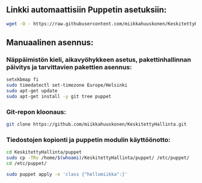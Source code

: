 ## Linkki automaattisiin Puppetin asetuksiin:
```bash
wget -O - https://raw.githubusercontent.com/miikkahuuskonen/KeskitettyHallinta/master/setup/linuxsetup.sh | bash
```

## Manuaalinen asennus:

### Näppäimistön kieli, aikavyöhykkeen asetus, pakettinhallinnan päivitys ja tarvittavien pakettien asennus:
```bash
setxkbmap fi
sudo timedatectl set-timezone Europe/Helsinki
sudo apt-get update
sudo apt-get install -y git tree puppet
```
### Git-repon kloonaus:
```bash
git clone https://github.com/miikkahuuskonen/KeskitettyHallinta.git
```
### Tiedostojen kopionti ja puppetin modulin käyttöönotto:
```bash
cd KeskitettyHallinta/puppet
sudo cp -TRv /home/$(whoami)/KeskitettyHallinta/puppet/ /etc/puppet/
cd /etc/puppet/

sudo puppet apply -e 'class {"hellomiikka":}'
```
